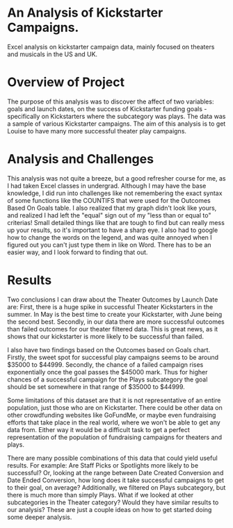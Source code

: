 # An Analysis of Kickstarter Campaigns.
Excel analysis on kickstarter campaign data, mainly focused on theaters and musicals in the US and UK.

# Overview of Project
  The purpose of this analysis was to discover the affect of two variables: goals and launch dates, on the success of Kickstarter funding goals - specifically on Kickstarters where the subcategory was plays. The data was a sample of various Kickstarter campaigns. The aim of this analysis is to get Louise to have many more successful theater play campaigns. 

# Analysis and Challenges
  This analysis was not quite a breeze, but a good refresher course for me, as I had taken Excel classes in undergrad. Although I may have the base knowledge, I did run into challenges like not remembering the exact syntax of some functions like the COUNTIFS that were used for the Outcomes Based On Goals table. I also realized that my graph didn't look like yours, and realized I had left the "equal" sign out of my "less than or equal to" criterias! Small detailed things like that are tough to find but can really mess up your results, so it's important to have a sharp eye. I also had to google how to change the words on the legend, and was quite annoyed when I figured out you can't just type them in like on Word. There has to be an easier way, and I look forward to finding that out. 

# Results
  Two conclusions I can draw about the Theater Outcomes by Launch Date are: First, there is a huge spike in successful Theater Kickstarters in the summer. In May is the best time to create your Kickstarter, with June being the second best. Secondly, in our data there are more successful outcomes than failed outcomes for our theater filtered data. This is great news, as it shows that our kickstarter is more likely to be successful than failed.

  I also have two findings based on the Outcomes based on Goals chart. Firstly, the sweet spot for successful play campaigns seems to be around $35000 to $44999. Secondly, the chance of a failed campaign rises exponentially once the goal passes the $45000 mark. Thus for higher chances of a successful campaign for the Plays subcategory the goal should be set somewhere in that range of $35000 to $44999.

  Some limitations of this dataset are that it is not representative of an entire population, just those who are on Kickstarter. There could be other data on other crowdfunding websites like GoFundMe, or maybe even fundraising efforts that take place in the real world, where we won't be able to get any data from. Either way it would be a difficult task to get a perfect representation of the population of fundraising campaigns for theaters and plays.
  
  There are many possible combinations of this data that could yield useful results. For example: Are Staff Picks or Spotlights more likely to be successful? Or, looking at the range between Date Created Conversion and Date Ended Conversion, how long does it take successful campaigns to get to their goal, on average? Additionally, we filtered on Plays subcategory, but there is much more than simply Plays. What if we looked at other subcategories in the Theater category? Would they have similar results to our analysis? These are just a couple ideas on how to get started doing some deeper analysis. 
